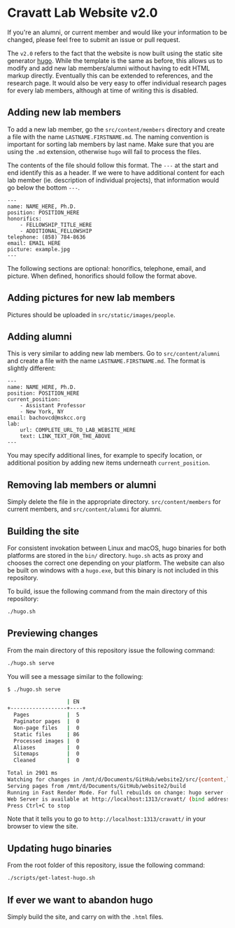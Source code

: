 # Cravatt Lab Website v2.0

If you're an alumni, or current member and would like your information to be changed, please feel free to submit an issue or pull request.

The `v2.0` refers to the fact that the website is now built using the static site generator [hugo](https://gohugo.io/). While the template is the same as before, this allows us to modify and add new lab members/alumni without having to edit HTML markup directly. Eventually this can be extended to references, and the research page. It would also be very easy to offer individual research pages for every lab members, although at time of writing this is disabled.


## Adding new lab members

To add a new lab member, go the `src/content/members` directory and create a file with the name `LASTNAME.FIRSTNAME.md`. The naming convention is important for sorting lab members by last name. Make sure that you are using the `.md` extension, otherwise `hugo` will fail to process the files.

The contents of the file should follow this format. The `---` at the start and end identify this as a header. If we were to have additional content for each lab member (ie. description of individual projects), that information would go below the bottom `---`.

```
---
name: NAME_HERE, Ph.D.
position: POSITION_HERE
honorifics:
    - FELLOWSHIP_TITLE_HERE
    - ADDITIONAL_FELLOWSHIP
telephone: (858) 784-8636
email: EMAIL HERE
picture: example.jpg
---
```

The following sections are optional: honorifics, telephone, email, and picture. When defined, honorifics should follow the format above.


## Adding pictures for new lab members

Pictures should be uploaded in `src/static/images/people`.


## Adding alumni

This is very similar to adding new lab members. Go to `src/content/alumni` and create a file with the name `LASTNAME.FIRSTNAME.md`. The format is slightly different:

```
---
name: NAME_HERE, Ph.D.
position: POSITION_HERE
current_position:
    - Assistant Professor
    - New York, NY
email: bachovcd@mskcc.org
lab:
    url: COMPLETE_URL_TO_LAB_WEBSITE_HERE
    text: LINK_TEXT_FOR_THE_ABOVE
---
```

You may specify additional lines, for example to specify location, or additional position by adding new items underneath `current_position`. 


## Removing lab members or alumni

Simply delete the file in the appropriate directory. `src/content/members` for current members, and `src/content/alumni` for alumni.


## Building the site

For consistent invokation between Linux and macOS, hugo binaries for both platforms are stored in the `bin/` directory. `hugo.sh` acts as proxy and chooses the correct one depending on your platform. The website can also be built on windows with a `hugo.exe`, but this binary is not included in this repository.

To build, issue the following command from the main directory of this repository:

```bash
./hugo.sh
```


## Previewing changes

From the main directory of this repository issue the following command:

```bash
./hugo.sh serve
```

You will see a message similar to the following:

```bash
$ ./hugo.sh serve

                   | EN
+------------------+----+
  Pages            |  5
  Paginator pages  |  0
  Non-page files   |  0
  Static files     | 86
  Processed images |  0
  Aliases          |  0
  Sitemaps         |  0
  Cleaned          |  0

Total in 2901 ms
Watching for changes in /mnt/d/Documents/GitHub/website2/src/{content,layouts,static}
Serving pages from /mnt/d/Documents/GitHub/website2/build
Running in Fast Render Mode. For full rebuilds on change: hugo server --disableFastRender
Web Server is available at http://localhost:1313/cravatt/ (bind address 127.0.0.1)
Press Ctrl+C to stop
```

Note that it tells you to go to `http://localhost:1313/cravatt/` in your browser to view the site.


## Updating hugo binaries

From the root folder of this repository, issue the following command:

```bash
./scripts/get-latest-hugo.sh
```


## If ever we want to abandon hugo

Simply build the site, and carry on with the `.html` files.
